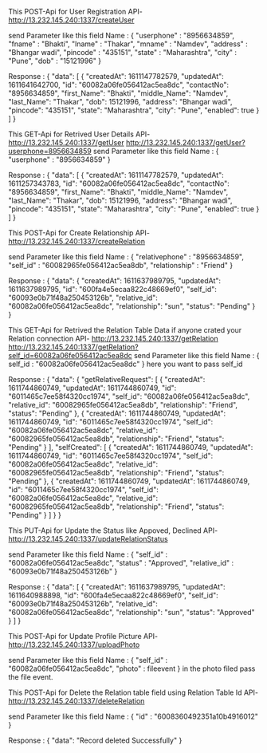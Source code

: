 This POST-Api for User Registration
API- http://13.232.145.240:1337/createUser 

send Parameter like this field Name : 
{
    "userphone" : "8956634859",
    "fname" : "Bhakti",
    "lname" : "Thakar",
    "mname" : "Namdev",
    "address" : "Bhangar wadi",
    "pincode" : "435151",
    "state" : "Maharashtra",
    "city" : "Pune",
    "dob" : "15121996"
}

Response :
{
    "data": [
        {
            "createdAt": 1611147782579,
            "updatedAt": 1611641642700,
            "id": "60082a06fe056412ac5ea8dc",
            "contactNo": "8956634859",
            "first_Name": "Bhakti",
            "middle_Name": "Namdev",
            "last_Name": "Thakar",
            "dob": 15121996,
            "address": "Bhangar wadi",
            "pincode": "435151",
            "state": "Maharashtra",
            "city": "Pune",
            "enabled": true
        }
    ]
}




This GET-Api for Retrived User Details
API- http://13.232.145.240:1337/getUser
http://13.232.145.240:1337/getUser?userphone=8956634859
send Parameter like this field Name : 
{
"userphone" : "8956634859"
}

Response :
{
    "data": [
        {
            "createdAt": 1611147782579,
            "updatedAt": 1611257343783,
            "id": "60082a06fe056412ac5ea8dc",
            "contactNo": "8956634859",
            "first_Name": "Bhakti",
            "middle_Name": "Namdev",
            "last_Name": "Thakar",
            "dob": 15121996,
            "address": "Bhangar wadi",
            "pincode": "435151",
            "state": "Maharashtra",
            "city": "Pune",
            "enabled": true
        }
    ]
}



This POST-Api for Create Relationship
API- http://13.232.145.240:1337/createRelation

send Parameter like this field Name :
{
"relativephone" : "8956634859",
"self_id" : "60082965fe056412ac5ea8db",
"relationship" : "Friend"
}

Response :
{
    "data": {
        "createdAt": 1611637989795,
        "updatedAt": 1611637989795,
        "id": "600fa4e5ecaa822c48669ef0",
        "self_id": "60093e0b71f48a250453126b",
        "relative_id": "60082a06fe056412ac5ea8dc",
        "relationship": "sun",
        "status": "Pending"
    }
}



This GET-Api for Retrived the Relation Table Data if anyone crated your Relation connection 
API- http://13.232.145.240:1337/getRelation
http://13.232.145.240:1337/getRelation?self_id=60082a06fe056412ac5ea8dc
send Parameter like this field Name :
{
self_id : "60082a06fe056412ac5ea8dc"
}
here you want to pass self_id


Response : 
{
    "data": {
        "getRelativeRequest": [
             {
                "createdAt": 1611744860749,
                "updatedAt": 1611744860749,
                "id": "6011465c7ee58f4320cc1974",
                "self_id": "60082a06fe056412ac5ea8dc",
                "relative_id": "60082965fe056412ac5ea8db",
                "relationship": "Friend",
                "status": "Pending"
            },
            {
                "createdAt": 1611744860749,
                "updatedAt": 1611744860749,
                "id": "6011465c7ee58f4320cc1974",
                "self_id": "60082a06fe056412ac5ea8dc",
                "relative_id": "60082965fe056412ac5ea8db",
                "relationship": "Friend",
                "status": "Pending"
            }
        ],
        "selfCreated": [
            {
                "createdAt": 1611744860749,
                "updatedAt": 1611744860749,
                "id": "6011465c7ee58f4320cc1974",
                "self_id": "60082a06fe056412ac5ea8dc",
                "relative_id": "60082965fe056412ac5ea8db",
                "relationship": "Friend",
                "status": "Pending"
            },
             {
                "createdAt": 1611744860749,
                "updatedAt": 1611744860749,
                "id": "6011465c7ee58f4320cc1974",
                "self_id": "60082a06fe056412ac5ea8dc",
                "relative_id": "60082965fe056412ac5ea8db",
                "relationship": "Friend",
                "status": "Pending"
            }
        ]
    }
}


This PUT-Api for Update the Status like Appoved, Declined
API- http://13.232.145.240:1337/updateRelationStatus

send Parameter like this field Name :
{
"self_id" : "60082a06fe056412ac5ea8dc",
"status" : "Approved",
"relative_id" : "60093e0b71f48a250453126b"
}

Response :
{
    "data": [
        {
            "createdAt": 1611637989795,
            "updatedAt": 1611640988898,
            "id": "600fa4e5ecaa822c48669ef0",
            "self_id": "60093e0b71f48a250453126b",
            "relative_id": "60082a06fe056412ac5ea8dc",
            "relationship": "sun",
            "status": "Approved"
        }
    ]
}

This POST-Api for Update Profile Picture
API- http://13.232.145.240:1337/uploadPhoto

send Parameter like this field Name :
{
"self_id" : "60082a06fe056412ac5ea8dc",
"photo" : fileevent
}
in the photo filed pass the file event. 


This POST-Api for Delete the Relation table field using Relation Table Id
API- http://13.232.145.240:1337/deleteRelation

send Parameter like this field Name :
{
"id" : "6008360492351a10b4916012"
}

Response :
{
    "data": "Record deleted Successfully"
}